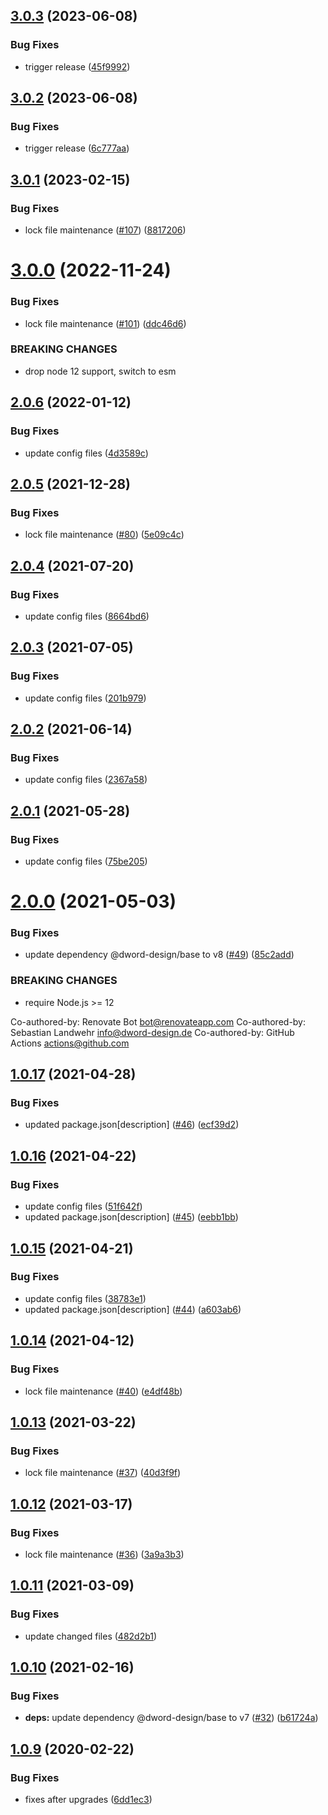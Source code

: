 ## [3.0.3](https://github.com/dword-design/bake-local-date-to-utc/compare/v3.0.2...v3.0.3) (2023-06-08)


### Bug Fixes

* trigger release ([45f9992](https://github.com/dword-design/bake-local-date-to-utc/commit/45f99925c0bdc8ff2d4c51958366075406afd664))

## [3.0.2](https://github.com/dword-design/bake-local-date-to-utc/compare/v3.0.1...v3.0.2) (2023-06-08)


### Bug Fixes

* trigger release ([6c777aa](https://github.com/dword-design/bake-local-date-to-utc/commit/6c777aa23336159cf42594547c69b03b67bb9f9a))

## [3.0.1](https://github.com/dword-design/bake-local-date-to-utc/compare/v3.0.0...v3.0.1) (2023-02-15)


### Bug Fixes

* lock file maintenance ([#107](https://github.com/dword-design/bake-local-date-to-utc/issues/107)) ([8817206](https://github.com/dword-design/bake-local-date-to-utc/commit/881720650b9d4c4fef48c4daaea0ace3742d29e0))

# [3.0.0](https://github.com/dword-design/bake-local-date-to-utc/compare/v2.0.6...v3.0.0) (2022-11-24)


### Bug Fixes

* lock file maintenance ([#101](https://github.com/dword-design/bake-local-date-to-utc/issues/101)) ([ddc46d6](https://github.com/dword-design/bake-local-date-to-utc/commit/ddc46d6b674970cb10f5e34f502961b34f2359c3))


### BREAKING CHANGES

* drop node 12 support, switch to esm

## [2.0.6](https://github.com/dword-design/bake-local-date-to-utc/compare/v2.0.5...v2.0.6) (2022-01-12)


### Bug Fixes

* update config files ([4d3589c](https://github.com/dword-design/bake-local-date-to-utc/commit/4d3589c959badfe84be19a7c17a57618beba5777))

## [2.0.5](https://github.com/dword-design/bake-local-date-to-utc/compare/v2.0.4...v2.0.5) (2021-12-28)


### Bug Fixes

* lock file maintenance ([#80](https://github.com/dword-design/bake-local-date-to-utc/issues/80)) ([5e09c4c](https://github.com/dword-design/bake-local-date-to-utc/commit/5e09c4cbf83a5a3c43ff7b6b695657492ea9456d))

## [2.0.4](https://github.com/dword-design/bake-local-date-to-utc/compare/v2.0.3...v2.0.4) (2021-07-20)


### Bug Fixes

* update config files ([8664bd6](https://github.com/dword-design/bake-local-date-to-utc/commit/8664bd63ee75db6c15d12cb7dc0247a5eb347559))

## [2.0.3](https://github.com/dword-design/bake-local-date-to-utc/compare/v2.0.2...v2.0.3) (2021-07-05)


### Bug Fixes

* update config files ([201b979](https://github.com/dword-design/bake-local-date-to-utc/commit/201b9799cbc9bc8ba966a8944422db435131c1c4))

## [2.0.2](https://github.com/dword-design/bake-local-date-to-utc/compare/v2.0.1...v2.0.2) (2021-06-14)


### Bug Fixes

* update config files ([2367a58](https://github.com/dword-design/bake-local-date-to-utc/commit/2367a588b0113d6416ed3162cb18b25b3536da69))

## [2.0.1](https://github.com/dword-design/bake-local-date-to-utc/compare/v2.0.0...v2.0.1) (2021-05-28)


### Bug Fixes

* update config files ([75be205](https://github.com/dword-design/bake-local-date-to-utc/commit/75be205e8a8f7b4e67c8e3b994aae33ea584c29d))

# [2.0.0](https://github.com/dword-design/bake-local-date-to-utc/compare/v1.0.17...v2.0.0) (2021-05-03)


### Bug Fixes

* update dependency @dword-design/base to v8 ([#49](https://github.com/dword-design/bake-local-date-to-utc/issues/49)) ([85c2add](https://github.com/dword-design/bake-local-date-to-utc/commit/85c2add43fb808800302a88eb20490b3e18612e9))


### BREAKING CHANGES

* require Node.js >= 12

Co-authored-by: Renovate Bot <bot@renovateapp.com>
Co-authored-by: Sebastian Landwehr <info@dword-design.de>
Co-authored-by: GitHub Actions <actions@github.com>

## [1.0.17](https://github.com/dword-design/bake-local-date-to-utc/compare/v1.0.16...v1.0.17) (2021-04-28)


### Bug Fixes

* updated package.json[description] ([#46](https://github.com/dword-design/bake-local-date-to-utc/issues/46)) ([ecf39d2](https://github.com/dword-design/bake-local-date-to-utc/commit/ecf39d21eea058188f0ab7d53c8e570485d3c0ce))

## [1.0.16](https://github.com/dword-design/bake-local-date-to-utc/compare/v1.0.15...v1.0.16) (2021-04-22)


### Bug Fixes

* update config files ([51f642f](https://github.com/dword-design/bake-local-date-to-utc/commit/51f642ff781a7f0dfb2a4cf1e0d85a07d13f4336))
* updated package.json[description] ([#45](https://github.com/dword-design/bake-local-date-to-utc/issues/45)) ([eebb1bb](https://github.com/dword-design/bake-local-date-to-utc/commit/eebb1bb20fe3c135b628cd97a40b029085446ab3))

## [1.0.15](https://github.com/dword-design/bake-local-date-to-utc/compare/v1.0.14...v1.0.15) (2021-04-21)


### Bug Fixes

* update config files ([38783e1](https://github.com/dword-design/bake-local-date-to-utc/commit/38783e18d6c867275dd383573322d2063588324c))
* updated package.json[description] ([#44](https://github.com/dword-design/bake-local-date-to-utc/issues/44)) ([a603ab6](https://github.com/dword-design/bake-local-date-to-utc/commit/a603ab6429a5e9d15167d74cb5c46044ef96963a))

## [1.0.14](https://github.com/dword-design/bake-local-date-to-utc/compare/v1.0.13...v1.0.14) (2021-04-12)


### Bug Fixes

* lock file maintenance ([#40](https://github.com/dword-design/bake-local-date-to-utc/issues/40)) ([e4df48b](https://github.com/dword-design/bake-local-date-to-utc/commit/e4df48b6f152dbd50f01a3f1fd1e57c1d361f4cc))

## [1.0.13](https://github.com/dword-design/bake-local-date-to-utc/compare/v1.0.12...v1.0.13) (2021-03-22)


### Bug Fixes

* lock file maintenance ([#37](https://github.com/dword-design/bake-local-date-to-utc/issues/37)) ([40d3f9f](https://github.com/dword-design/bake-local-date-to-utc/commit/40d3f9f5027124f09eb322f0752ca3afdc688105))

## [1.0.12](https://github.com/dword-design/bake-local-date-to-utc/compare/v1.0.11...v1.0.12) (2021-03-17)


### Bug Fixes

* lock file maintenance ([#36](https://github.com/dword-design/bake-local-date-to-utc/issues/36)) ([3a9a3b3](https://github.com/dword-design/bake-local-date-to-utc/commit/3a9a3b3ed3d6d592cb7de4d8dcbbe76f162c57d2))

## [1.0.11](https://github.com/dword-design/bake-local-date-to-utc/compare/v1.0.10...v1.0.11) (2021-03-09)


### Bug Fixes

* update changed files ([482d2b1](https://github.com/dword-design/bake-local-date-to-utc/commit/482d2b124f8de8ddc1c199c1bdcc5366bf6e9db1))

## [1.0.10](https://github.com/dword-design/bake-local-date-to-utc/compare/v1.0.9...v1.0.10) (2021-02-16)


### Bug Fixes

* **deps:** update dependency @dword-design/base to v7 ([#32](https://github.com/dword-design/bake-local-date-to-utc/issues/32)) ([b61724a](https://github.com/dword-design/bake-local-date-to-utc/commit/b61724a3f21db3bbe439215ee097e94f3609d03e))

## [1.0.9](https://github.com/dword-design/bake-local-date-to-utc/compare/v1.0.8...v1.0.9) (2020-02-22)


### Bug Fixes

* fixes after upgrades ([6dd1ec3](https://github.com/dword-design/bake-local-date-to-utc/commit/6dd1ec36e46c384bb85831ae923e6e4bb65d82ae))
